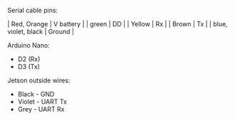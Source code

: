 

Serial cable pins:

| Red, Orange | V battery |
| green | DD |
| Yellow | Rx |
| Brown | Tx |
| blue, violet, black | Ground |


Arduino Nano:
* D2 (Rx)
* D3 (Tx)


Jetson outside wires:
* Black - GND
* Violet - UART Tx
* Grey - UART Rx
